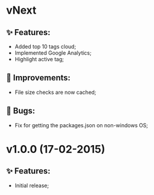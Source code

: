 # vNext

## :sparkles: Features:

* Added top 10 tags cloud;
* Implemented Google Analytics;
* Highlight active tag;

## :racehorse: Improvements:

* File size checks are now cached;

## :bug: Bugs:

* Fix for getting the packages.json on non-windows OS;


# v1.0.0 (17-02-2015)

## :sparkles: Features:

* Initial release;
